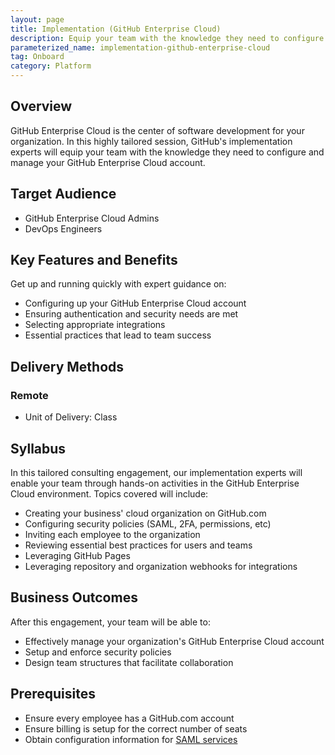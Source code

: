 ```yaml
---
layout: page
title: Implementation (GitHub Enterprise Cloud)
description: Equip your team with the knowledge they need to configure and manage your GitHub Enterprise Cloud account.
parameterized_name: implementation-github-enterprise-cloud
tag: Onboard
category: Platform
---
```


## Overview

GitHub Enterprise Cloud is the center of software development for your organization. In this highly tailored session, GitHub's implementation experts will equip your team with the knowledge they need to configure and manage your GitHub Enterprise Cloud account.

## Target Audience

- GitHub Enterprise Cloud Admins
- DevOps Engineers

## Key Features and Benefits

Get up and running quickly with expert guidance on:

- Configuring up your GitHub Enterprise Cloud account
- Ensuring authentication and security needs are met
- Selecting appropriate integrations
- Essential practices that lead to team success

## Delivery Methods

### Remote

- Unit of Delivery: Class

## Syllabus

In this tailored consulting engagement, our implementation experts will enable your team through hands-on activities in the GitHub Enterprise Cloud environment. Topics covered will include:

- Creating your business' cloud organization on GitHub.com
- Configuring security policies (SAML, 2FA, permissions, etc)
- Inviting each employee to the organization
- Reviewing essential best practices for users and teams
- Leveraging GitHub Pages
- Leveraging repository and organization webhooks for integrations

## Business Outcomes

After this engagement, your team will be able to:

- Effectively manage your organization's GitHub Enterprise Cloud account
- Setup and enforce security policies
- Design team structures that facilitate collaboration

## Prerequisites

- Ensure every employee has a GitHub.com account
- Ensure billing is setup for the correct number of seats
- Obtain configuration information for [SAML services](https://docs.github.com/en/enterprise-cloud@latest/authentication/authenticating-with-saml-single-sign-on/about-authentication-with-saml-single-sign-on)
